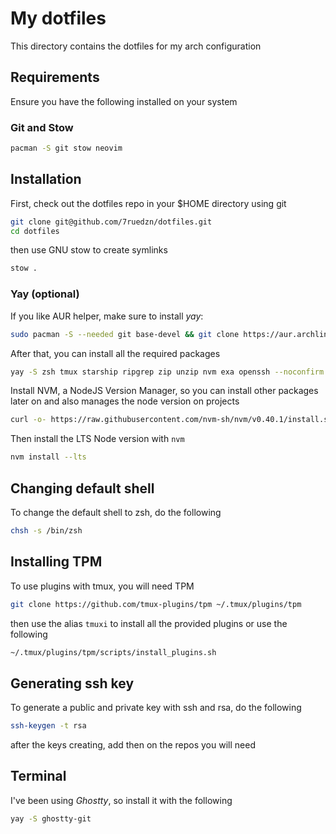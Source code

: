 # My dotfiles

This directory contains the dotfiles for my arch configuration

## Requirements

Ensure you have the following installed on your system

### Git and Stow

```sh
pacman -S git stow neovim
```

## Installation

First, check out the dotfiles repo in your $HOME directory using git

```sh
git clone git@github.com/7ruedzn/dotfiles.git
cd dotfiles
```

then use GNU stow to create symlinks

```sh
stow .
```

### Yay (optional)
If you like AUR helper, make sure to install *yay*:
```bash
sudo pacman -S --needed git base-devel && git clone https://aur.archlinux.org/yay.git && cd yay && makepkg -si
```

After that, you can install all the required packages
```sh
yay -S zsh tmux starship ripgrep zip unzip nvm exa openssh --noconfirm
```

Install NVM, a NodeJS Version Manager, so you can install other packages later on and also manages the node version on projects
```bash
curl -o- https://raw.githubusercontent.com/nvm-sh/nvm/v0.40.1/install.sh | bash
```

Then install the LTS Node version with `nvm`
```bash
nvm install --lts
```

## Changing default shell

To change the default shell to zsh, do the following

```sh
chsh -s /bin/zsh
````

## Installing TPM

To use plugins with tmux, you will need TPM

```sh
git clone https://github.com/tmux-plugins/tpm ~/.tmux/plugins/tpm
```

then use the alias ```tmuxi``` to install all the provided plugins or use the following

```sh
~/.tmux/plugins/tpm/scripts/install_plugins.sh
```

## Generating ssh key

To generate a public and private key with ssh and rsa, do the following

```sh
ssh-keygen -t rsa
```

after the keys creating, add then on the repos you will need

## Terminal
I've been using *Ghostty*, so install it with the following
```bash
yay -S ghostty-git
```
